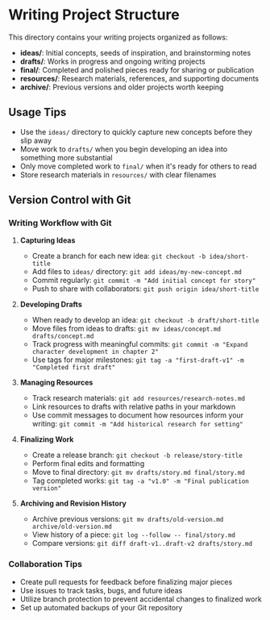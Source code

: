 # Writing Project Structure

This directory contains your writing projects organized as follows:

- **ideas/**: Initial concepts, seeds of inspiration, and brainstorming notes
- **drafts/**: Works in progress and ongoing writing projects
- **final/**: Completed and polished pieces ready for sharing or publication
- **resources/**: Research materials, references, and supporting documents
- **archive/**: Previous versions and older projects worth keeping

## Usage Tips

- Use the `ideas/` directory to quickly capture new concepts before they slip away
- Move work to `drafts/` when you begin developing an idea into something more substantial 
- Only move completed work to `final/` when it's ready for others to read
- Store research materials in `resources/` with clear filenames

## Version Control with Git

### Writing Workflow with Git

1. **Capturing Ideas**
   - Create a branch for each new idea: `git checkout -b idea/short-title`
   - Add files to `ideas/` directory: `git add ideas/my-new-concept.md`
   - Commit regularly: `git commit -m "Add initial concept for story"`
   - Push to share with collaborators: `git push origin idea/short-title`

2. **Developing Drafts**
   - When ready to develop an idea: `git checkout -b draft/short-title`
   - Move files from ideas to drafts: `git mv ideas/concept.md drafts/concept.md`
   - Track progress with meaningful commits: `git commit -m "Expand character development in chapter 2"`
   - Use tags for major milestones: `git tag -a "first-draft-v1" -m "Completed first draft"`

3. **Managing Resources**
   - Track research materials: `git add resources/research-notes.md`
   - Link resources to drafts with relative paths in your markdown
   - Use commit messages to document how resources inform your writing: `git commit -m "Add historical research for setting"`

4. **Finalizing Work**
   - Create a release branch: `git checkout -b release/story-title`
   - Perform final edits and formatting
   - Move to final directory: `git mv drafts/story.md final/story.md`
   - Tag completed works: `git tag -a "v1.0" -m "Final publication version"`

5. **Archiving and Revision History**
   - Archive previous versions: `git mv drafts/old-version.md archive/old-version.md`
   - View history of a piece: `git log --follow -- final/story.md`
   - Compare versions: `git diff draft-v1..draft-v2 drafts/story.md`

### Collaboration Tips

- Create pull requests for feedback before finalizing major pieces
- Use issues to track tasks, bugs, and future ideas
- Utilize branch protection to prevent accidental changes to finalized work
- Set up automated backups of your Git repository
